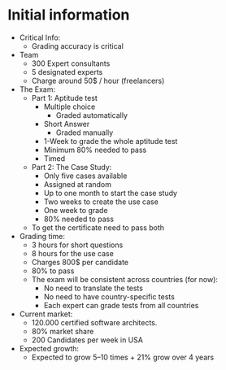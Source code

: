 # Initial information

* Critical Info:
    * Grading accuracy is critical
* Team
    * 300 Expert consultants
    * 5 designated experts
    * Charge around 50$ / hour (freelancers)
* The Exam:
    * Part 1: Aptitude test
        * Multiple choice
            * Graded automatically
        * Short Answer
            * Graded manually 
        * 1-Week to grade the whole aptitude test
        * Minimum 80% needed to pass
        * Timed
    * Part 2: The Case Study:
      * Only five cases available
      * Assigned at random
      * Up to one month to start the case study
      * Two weeks to create the use case
      * One week to grade
      * 80% needed to pass
    * To get the certificate need to pass both
* Grading time:
    * 3 hours for short questions
    * 8 hours for the use case
    * Charges 800$ per candidate
    * 80% to pass
    * The exam will be consistent across countries (for now):
        * No need to translate the tests
        * No need to have country-specific tests
        * Each expert can grade tests from all countries
* Current market:
    * 120.000 certified software architects.
    * 80% market share
    * 200 Candidates per week in USA
* Expected growth:
    * Expected to grow 5–10 times + 21% grow over 4 years
